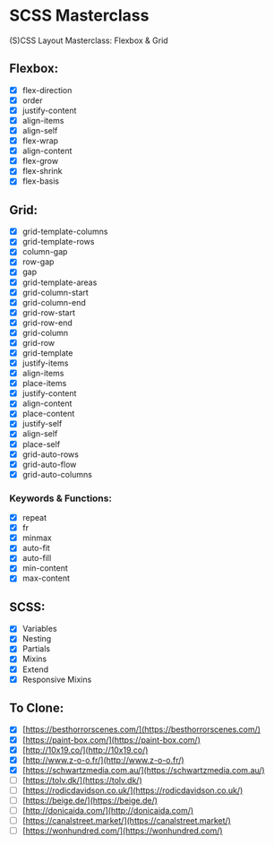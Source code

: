 # SCSS Masterclass

(S)CSS Layout Masterclass: Flexbox & Grid

## Flexbox:

-   [x] flex-direction
-   [x] order
-   [x] justify-content
-   [x] align-items
-   [x] align-self
-   [x] flex-wrap
-   [x] align-content
-   [x] flex-grow
-   [x] flex-shrink
-   [x] flex-basis

## Grid:

-   [x] grid-template-columns
-   [x] grid-template-rows
-   [x] column-gap
-   [x] row-gap
-   [x] gap
-   [x] grid-template-areas
-   [x] grid-column-start
-   [x] grid-column-end
-   [x] grid-row-start
-   [x] grid-row-end
-   [x] grid-column
-   [x] grid-row
-   [x] grid-template
-   [x] justify-items
-   [x] align-items
-   [x] place-items
-   [x] justify-content
-   [x] align-content
-   [x] place-content
-   [x] justify-self
-   [x] align-self
-   [x] place-self
-   [x] grid-auto-rows
-   [x] grid-auto-flow
-   [x] grid-auto-columns

### Keywords & Functions:

-   [x] repeat
-   [x] fr
-   [x] minmax
-   [x] auto-fit
-   [x] auto-fill
-   [x] min-content
-   [x] max-content

## SCSS:

-   [x] Variables
-   [x] Nesting
-   [x] Partials
-   [x] Mixins
-   [x] Extend
-   [x] Responsive Mixins

## To Clone:

-   [x] [https://besthorrorscenes.com/](https://besthorrorscenes.com/)
-   [x] [https://paint-box.com/](https://paint-box.com/)
-   [x] [http://10x19.co/](http://10x19.co/)
-   [x] [http://www.z-o-o.fr/](http://www.z-o-o.fr/)
-   [x] [https://schwartzmedia.com.au/](https://schwartzmedia.com.au/)
-   [ ] [https://tolv.dk/](https://tolv.dk/)
-   [ ] [https://rodicdavidson.co.uk/](https://rodicdavidson.co.uk/)
-   [ ] [https://beige.de/](https://beige.de/)
-   [ ] [http://donicaida.com/](http://donicaida.com/)
-   [ ] [https://canalstreet.market/](https://canalstreet.market/)
-   [ ] [https://wonhundred.com/](https://wonhundred.com/)
